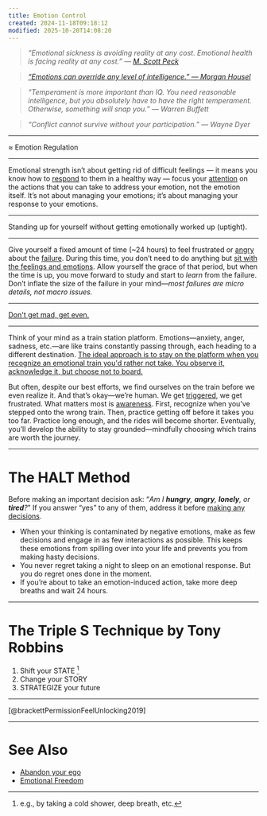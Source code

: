 ```yaml
---
title: Emotion Control
created: 2024-11-18T09:18:12
modified: 2025-10-20T14:08:20
---
```


> _“Emotional sickness is avoiding reality at any cost. Emotional health is facing reality at any cost.” — [M. Scott Peck](https://quotefancy.com/m-scott-peck-quotes)_

> _[“Emotions can override any level of intelligence.” — Morgan Housel](https://collabfund.com/blog/little-rules-about-big-things/)_

> _“Temperament is more important than IQ. You need reasonable intelligence, but you absolutely have to have the right temperament. Otherwise, something will snap you.” — Warren Buffett_

> _“Conflict cannot survive without your participation.” — Wayne Dyer_

---

≈ Emotion Regulation

---

Emotional strength isn’t about getting rid of difficult feelings — it means you know how to [respond](choose-your-response.md) to them in a healthy way — focus your [attention](attention.md) on the actions that you can take to address your emotion, not the emotion itself. It’s not about managing your emotions; it’s about managing your response to your emotions.

---

Standing up for yourself without getting emotionally worked up (uptight).

---

Give yourself a fixed amount of time (~24 hours) to feel frustrated or [angry](anger.md) about the [failure](Failing%20forward%20turns%20setbacks%20into%20stepping%20stones.md). During this time, you don’t need to do anything but [sit with the feelings and emotions](Acceptance%20and%20Commitment%20Therapy.md). Allow yourself the grace of that period, but when the time is up, you move forward to study and start to _learn_ from the failure. Don’t inflate the size of the failure in your mind—_most failures are micro details, not macro issues._

---

[Don't get mad, get even.](https://dictionary.cambridge.org/dictionary/english-chinese-traditional/don-t-get-mad-get-even)

---

Think of your mind as a train station platform. Emotions—anxiety, anger, sadness, etc.—are like trains constantly passing through, each heading to a different destination. [The ideal approach is to stay on the platform when you recognize an emotional train you'd rather not take. You observe it, acknowledge it, but choose not to board.](Acceptance%20and%20Commitment%20Therapy.md)

But often, despite our best efforts, we find ourselves on the train before we even realize it. And that’s okay—we’re human. We get [triggered](choose-your-response.md), we get frustrated. What matters most is [awareness](mastering-yourself-is-superpower.md). First, recognize when you’ve stepped onto the wrong train. Then, practice getting off before it takes you too far. Practice long enough, and the rides will become shorter. Eventually, you’ll develop the ability to stay grounded—mindfully choosing which trains are worth the journey.

---

# The HALT Method

Before making an important decision ask: “_Am I **hungry**, **angry**, **lonely**, or **tired**?_” If you answer “yes” to any of them, address it before [making any decisions](decision-making.md).

* When your thinking is contaminated by negative emotions, make as few decisions and engage in as few interactions as possible. This keeps these emotions from spilling over into your life and prevents you from making hasty decisions.
* You never regret taking a night to sleep on an emotional response. But you do regret ones done in the moment.
* If you’re about to take an emotion-induced action, take more deep breaths and wait 24 hours.

---

# The Triple S Technique by Tony Robbins

1. Shift your STATE [^1]
2. Change your STORY
3. STRATEGIZE your future

---

[@brackettPermissionFeelUnlocking2019]

---

# See Also

* [Abandon your ego](abandon-your-ego.md)
* [Emotional Freedom](emotional-freedom.md)

[^1]: e.g., by taking a cold shower, deep breath, etc.
